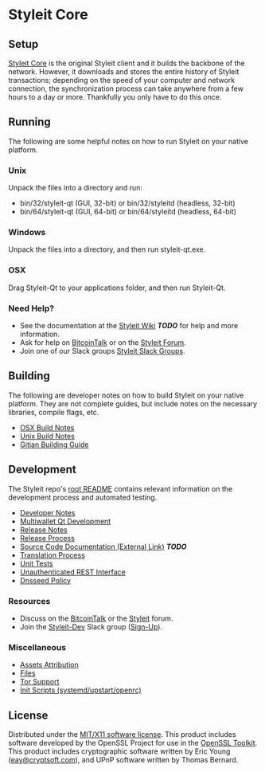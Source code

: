 Styleit Core
=====================

Setup
---------------------
[Styleit Core](http://styleit.info/wallet) is the original Styleit client and it builds the backbone of the network. However, it downloads and stores the entire history of Styleit transactions; depending on the speed of your computer and network connection, the synchronization process can take anywhere from a few hours to a day or more. Thankfully you only have to do this once.

Running
---------------------
The following are some helpful notes on how to run Styleit on your native platform.

### Unix

Unpack the files into a directory and run:

- bin/32/styleit-qt (GUI, 32-bit) or bin/32/styleitd (headless, 32-bit)
- bin/64/styleit-qt (GUI, 64-bit) or bin/64/styleitd (headless, 64-bit)

### Windows

Unpack the files into a directory, and then run styleit-qt.exe.

### OSX

Drag Styleit-Qt to your applications folder, and then run Styleit-Qt.

### Need Help?

* See the documentation at the [Styleit Wiki](https://en.bitcoin.it/wiki/Main_Page) ***TODO***
for help and more information.
* Ask for help on [BitcoinTalk](https://bitcointalk.org/index.php?topic=2186812.0) or on the [Styleit Forum](http://forum.styleit.info/).
* Join one of our Slack groups [Styleit Slack Groups](https://styleit.info/slack-logins/).

Building
---------------------
The following are developer notes on how to build Styleit on your native platform. They are not complete guides, but include notes on the necessary libraries, compile flags, etc.

- [OSX Build Notes](build-osx.md)
- [Unix Build Notes](build-unix.md)
- [Gitian Building Guide](gitian-building.md)

Development
---------------------
The Styleit repo's [root README](https://github.com/styleittoken/styleit/blob/master/README.md) contains relevant information on the development process and automated testing.

- [Developer Notes](developer-notes.md)
- [Multiwallet Qt Development](multiwallet-qt.md)
- [Release Notes](release-notes.md)
- [Release Process](release-process.md)
- [Source Code Documentation (External Link)](https://dev.visucore.com/bitcoin/doxygen/) ***TODO***
- [Translation Process](translation_process.md)
- [Unit Tests](unit-tests.md)
- [Unauthenticated REST Interface](REST-interface.md)
- [Dnsseed Policy](dnsseed-policy.md)

### Resources

* Discuss on the [BitcoinTalk](https://bitcointalk.org/index.php?topic=2186812.0) or the [Styleit](http://forum.styleit.info/) forum.
* Join the [Styleit-Dev](https://styleit-dev.slack.com/) Slack group ([Sign-Up](https://styleit.herokuapp.com/)).

### Miscellaneous
- [Assets Attribution](assets-attribution.md)
- [Files](files.md)
- [Tor Support](tor.md)
- [Init Scripts (systemd/upstart/openrc)](init.md)

License
---------------------
Distributed under the [MIT/X11 software license](http://www.opensource.org/licenses/mit-license.php).
This product includes software developed by the OpenSSL Project for use in the [OpenSSL Toolkit](https://www.openssl.org/). This product includes
cryptographic software written by Eric Young ([eay@cryptsoft.com](mailto:eay@cryptsoft.com)), and UPnP software written by Thomas Bernard.
